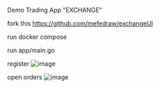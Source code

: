 Demo Trading App "EXCHANGE"

fork this https://github.com/mefedraw/exchangeUI

run docker compose

run app/main.go

register
![image](https://github.com/user-attachments/assets/9fb15b8f-0c15-49d5-a54e-fd39f2767ccf)

open orders
![image](https://github.com/user-attachments/assets/61c245be-1e97-4800-aeb6-515a5141954b)
